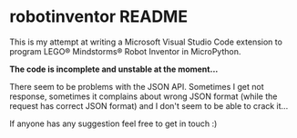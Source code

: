 # robotinventor README

This is my attempt at writing a Microsoft Visual Studio Code extension to
program LEGO® Mindstorms® Robot Inventor in MicroPython.

**The code is incomplete and unstable at the moment...**

There seem to be problems with the JSON API. Sometimes I get not response,
sometimes it complains about wrong JSON format (while the request has correct
JSON format) and I don't seem to be able to crack it...

If anyone has any suggestion feel free to get in touch :)
